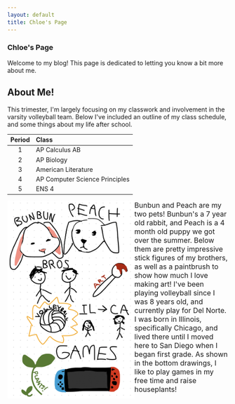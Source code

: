 ```yaml
---
layout: default
title: Chloe's Page
---
```



### Chloe's Page
Welcome to my blog! This page is dedicated to letting you know a bit more about me.

## About Me!
This trimester, I'm largely focusing on my classwork and involvement in the varsity volleyball team. Below I've included an outline of my class schedule, and some things about my life after school.

| Period | Class |
| :---: | :--- |
| 1 | AP Calculus AB |
| 2 | AP Biology |
| 3 | American Literature |
| 4 | AP Computer Science Principles |
| 5 | ENS 4 |

<p><img src="freeform.jpg" alt="freeform drawing about me" style="float:left;width:289.8px;height:451.15px;"><font size="3">
Bunbun and Peach are my two pets! Bunbun's a 7 year old rabbit, and Peach is a 4 month old puppy we got over the summer. Below them are pretty impressive stick figures of my brothers, as well as a paintbrush to show how much I love making art! I've been playing volleyball since I was 8 years old, and currently play for Del Norte. I was born in Illinois, specifically Chicago, and lived there until I moved here to San Diego when I began first grade. As shown in the bottom drawings, I like to play games in my free time and raise houseplants!</font></p>
